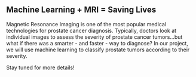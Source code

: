 ## Machine Learning  + MRI = Saving Lives

Magnetic Resonance Imaging is one of the most popular medical technologies for prostate cancer diagnosis. Typically, doctors look at individual images to assess the severity of prostate cancer tumors...but what if there was a smarter - and faster - way to diagnose? In our project, we will use machine learning to classify prostate tumors according to their severity.

Stay tuned for more details!
